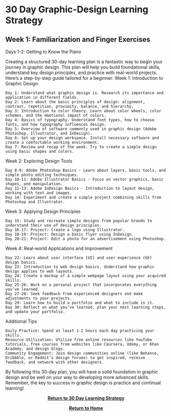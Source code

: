 # 30 Day Graphic-Design Learning Strategy

<H2>Week 1: Familiarization and Finger Exercises</H2>

Days 1-2: Getting to Know the Piano





Creating a structured 30-day learning plan is a fantastic way to begin your journey in graphic design. This plan will help you build foundational skills, understand key design principles, and practice with real-world projects. Here’s a step-by-step guide tailored for a beginner:
Week 1: Introduction to Graphic Design

    Day 1: Understand what graphic design is. Research its importance and application in different fields.
    Day 2: Learn about the basic principles of design: alignment, contrast, repetition, proximity, balance, and hierarchy.
    Day 3: Introduction to color theory. Learn about color wheels, color schemes, and the emotional impact of colors.
    Day 4: Basics of typography. Understand font types, how to choose fonts, and how typography influences design.
    Day 5: Overview of software commonly used in graphic design (Adobe Photoshop, Illustrator, and InDesign).
    Day 6: Set up your design workspace. Install necessary software and create a comfortable working environment.
    Day 7: Review and recap of the week. Try to create a simple design using basic shapes and colors.

Week 2: Exploring Design Tools

    Day 8-9: Adobe Photoshop Basics - Learn about layers, basic tools, and simple photo editing techniques.
    Day 10-11: Adobe Illustrator Basics - Focus on vector graphics, basic shapes, and manipulation.
    Day 12-13: Adobe InDesign Basics - Introduction to layout design, working with text and images.
    Day 14: Experiment and create a simple project combining skills from Photoshop and Illustrator.

Week 3: Applying Design Principles

    Day 15: Study and recreate simple designs from popular brands to understand their use of design principles.
    Day 16-17: Project: Create a logo using Illustrator.
    Day 18-19: Project: Design a basic flyer using InDesign.
    Day 20-21: Project: Edit a photo for an advertisement using Photoshop.

Week 4: Real-world Applications and Improvement

    Day 22: Learn about user interface (UI) and user experience (UX) design basics.
    Day 23: Introduction to web design basics. Understand how graphic design applies to web layouts.
    Day 24: Create a mockup of a simple webpage layout using your acquired skills.
    Day 25-26: Work on a personal project that incorporates everything you’ve learned.
    Day 27-28: Seek feedback from experienced designers and make adjustments to your projects.
    Day 29: Learn how to build a portfolio and what to include in it.
    Day 30: Reflect on what you’ve learned, plan your next learning steps, and update your portfolio.

Additional Tips

    Daily Practice: Spend at least 1-2 hours each day practicing your skills.
    Resource Utilization: Utilize free online resources like YouTube tutorials, free courses from websites like Coursera, Udemy, or Khan Academy, and design blogs.
    Community Engagement: Join design communities online (like Behance, Dribbble, or Reddit’s design forums) to get inspired, receive feedback, and network with other designers.

By following this 30-day plan, you will have a solid foundation in graphic design and be well on your way to developing more advanced skills. Remember, the key to success in graphic design is practice and continual learning!

<p align="center">
  <a href="https://github.com/rlangc/30-Day-Learning.git"><b>Return to 30 Day Learning Strategy</b></a>
<p align="center">
  <a href="https://github.com/rlangc/Test_RCL.git"><b>Return to Home</b></a>
